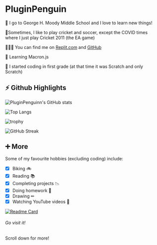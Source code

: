 # **PluginPenguin** #


🏫 I go to George H. Moody Middle School and I love to learn new things!

🏏Sometimes, I like to play cricket and soccer, except the COVID times where I just play Cricket 2011 (the EA game)

👨🏻‍💻 You can find me on [Replit.com](http://repl.it/@YashasShah) and [GitHub](http://github.com/ParrotCode101)

🌱 Learning Macron.js

🤯 I started coding in first grade (at that time it was Scratch and only Scratch)

##

## **⚡ Github Highlights** ##

![PluginPenguinn's GitHub stats](https://github-readme-stats.vercel.app/api?username=PluginPenguin&show_icons=true&theme=react)

![Top Langs](https://github-readme-stats.vercel.app/api/top-langs/?username=PluginPenguin&layout=compact&theme=react)

![trophy](https://github-profile-trophy.vercel.app/?username=PluginPenguin&theme=nord)

![GitHub Streak](https://github-readme-streak-stats.herokuapp.com/?user=PluginPenguin&theme=react)

##

## **➕ More** ##
Some of my favourite hobbies (excluding coding) include:
- [x] Biking 🚲
- [x] Reading 📚
- [x] Completing projects 📉
- [x] Doing homework 📝
- [x] Drawing ✏
- [x] Watching YouTube videos 📼

[![Readme Card](https://github-readme-stats.vercel.app/api/pin/?username=PluginPenguin&repo=Build-a-Better-README&theme=react)](https://github.com/PluginPenguin/Build-a-Better-README)
###### Go visit it!

Scroll down for more!

